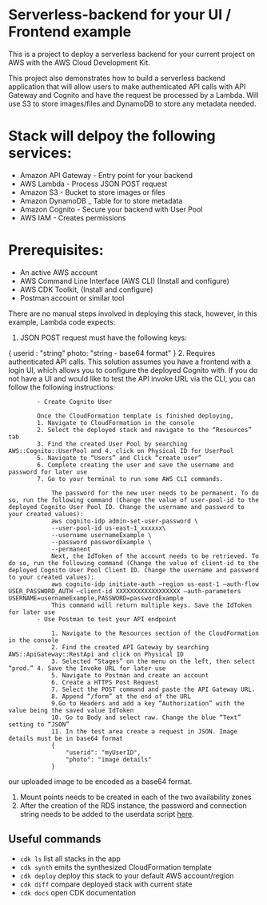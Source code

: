 # Serverless-backend for your UI / Frontend example

This is a project to deploy a serverless backend for your current project on AWS with the AWS Cloud Development Kit.



This project also demonstrates how to build a serverless backend application that will allow users to make authenticated API calls with API Gateway and Cognito and have the request be processed by a Lambda. Will use S3 to store images/files and DynamoDB to store any metadata needed. 

# Stack will delpoy the following services: 
- Amazon API Gateway - Entry point for your backend
- AWS Lambda - Process JSON POST request
- Amazon S3 - Bucket to store images or files 
- Amazon DynamoDB _ Table for to store metadata
- Amazon Cognito - Secure your backend with User Pool 
- AWS IAM - Creates permissions 


# Prerequisites:

* An active AWS account
* AWS Command Line Interface (AWS CLI) (Install and configure) 
* AWS CDK Toolkit, (Install and configure)
* Postman account or similar tool


There are no manual steps involved in deploying this stack, however, in this example, Lambda code expects:
1. JSON POST request must have the following keys: 

{   userid : "string"
    photo: "string - base64 format"
    }
2. Requires authenticated API calls. This solution assumes you have a frontend with a login UI, which allows you to configure the deployed Cognito with. If you do not have a UI and would like to test the API invoke URL via the CLI, you can follow the following instructions: 

            - Create Cognito User 

            Once the CloudFormation template is finished deploying, 
            1. Navigate to CloudFormation in the console
            2. Select the deployed stack and navigate to the “Resources” tab
            3. Find the created User Pool by searching AWS::Cognito::UserPool and 4. click on Physical ID for UserPool
            5. Navigate to “Users” and Click “create user”
            6. Complete creating the user and save the username and password for later use
            7. Go to your terminal to run some AWS CLI commands. 

                The password for the new user needs to be permanent. To do so, run the following command (Change the value of user-pool-id to the deployed Cognito User Pool ID. Change the username and password to your created values):
                aws cognito-idp admin-set-user-password \
                --user-pool-id us-east-1_xxxxxx\
                --username usernameExample \
                --password passwordExample \
                --permanent
                Next, the IdToken of the account needs to be retrieved. To do so, run the following command (Change the value of client-id to the deployed Cognito User Pool Client ID. Change the username and password to your created values):
                aws cognito-idp initiate-auth —region us-east-1 —auth-flow USER_PASSWORD_AUTH —client-id XXXXXXXXXXXXXXXXXX —auth-parameters USERNAME=usernameExample,PASSWORD=passwordExample
                This command will return multiple keys. Save the IdToken for later use
            - Use Postman to test your API endpoint

                1. Navigate to the Resources section of the CloudFormation in the console
                2. Find the created API Gateway by searching AWS::ApiGateway::RestApi and click on Physical ID
                3. Selected “Stages” on the menu on the left, then select “prod.” 4. Save the Invoke URL for later use
                5. Navigate to Postman and create an account
                6. Create a HTTPS Post Request
                7. Select the POST command and paste the API Gateway URL. 
                8. Append “/form” at the end of the URL
                9.Go to Headers and add a key “Authorization” with the value being the saved value IdToken
                10. Go to Body and select raw. Change the blue “Text” setting to “JSON”
                11. In the test area create a request in JSON. Image details must be in base64 format
                {
                    "userid": "myUserID",
                    "photo": "image details"
                }

our uploaded image to be encoded as a base64 format.

1. Mount points needs to be created in each of the two availability zones
2. After the creation of the RDS instance, the password and connection string needs to be added to the userdata script [here](userdata.sh).


## Useful commands

 * `cdk ls`          list all stacks in the app
 * `cdk synth`       emits the synthesized CloudFormation template
 * `cdk deploy`      deploy this stack to your default AWS account/region
 * `cdk diff`        compare deployed stack with current state
 * `cdk docs`        open CDK documentation
